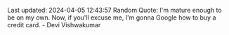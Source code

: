 Last updated: 2024-04-05 12:43:57
Random Quote: I'm mature enough to be on my own. Now, if you'll excuse me, I'm gonna Google how to buy a credit card. - Devi Vishwakumar